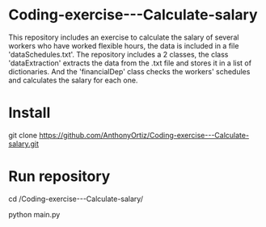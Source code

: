 # Coding-exercise---Calculate-salary
This repository includes an exercise to calculate the salary of several workers who have worked flexible hours, the data is included in a file 'dataSchedules.txt'.
The repository includes a 2 classes, the class 'dataExtraction' extracts the data from the .txt file and stores it in a list of dictionaries. And the 'financialDep' class checks the workers' schedules and calculates the salary for each one.


# Install
git clone https://github.com/AnthonyOrtiz/Coding-exercise---Calculate-salary.git

# Run repository
cd /Coding-exercise---Calculate-salary/

python main.py
